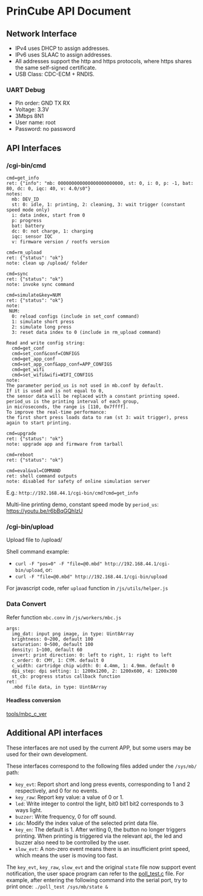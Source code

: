 PrinCube API Document
==============

## Network Interface

 - IPv4 uses DHCP to assign addresses.
 - IPv6 uses SLAAC to assign addresses.
 - All addresses support the http and https protocols, where https shares the same self-signed certificate.
 - USB Class: CDC-ECM + RNDIS.

### UART Debug

 - Pin order: GND TX RX
 - Voltage: 3.3V
 - 3Mbps 8N1
 - User name: root
 - Password: no password

## API Interfaces

### /cgi-bin/cmd

```
cmd=get_info
ret: {"info": "mb: 000000000000000000000000, st: 0, i: 0, p: -1, bat: 80, dc: 0, iqc: 40, v: 4.0/s0"}
notes:
  mb: DEV_ID
  st: 0: idle, 1: printing, 2: cleaning, 3: wait trigger (constant speed mode only)
  i: data index, start from 0
  p: progress
  bat: battery
  dc: 0: not charge, 1: charging
  iqc: sensor IQC
  v: firmware version / rootfs version

cmd=rm_upload
ret: {"status": "ok"}
note: clean up /upload/ folder

cmd=sync
ret: {"status": "ok"}
note: invoke sync command

cmd=simulate&key=NUM
ret: {"status": "ok"}
note:
 NUM:
  0: reload configs (include in set_conf command)
  1: simulate short press
  2: simulate long press
  3: reset data index to 0 (include in rm_upload command)

Read and write config string:
  cmd=get_conf
  cmd=set_conf&conf=CONFIGS
  cmd=get_app_conf
  cmd=set_app_conf&app_conf=APP_CONFIGS
  cmd=get_wifi
  cmd=set_wifi&wifi=WIFI_CONFIGS
note:
The parameter period_us is not used in mb.conf by default.
If it is used and is not equal to 0,
the sensor data will be replaced with a constant printing speed.
period_us is the printing interval of each group,
in microseconds, the range is [110, 0x7ffff].
To improve the real-time performance:
the first short press loads data to ram (st 3: wait trigger), press again to start printing.

cmd=upgrade
ret: {"status": "ok"}
note: upgrade app and firmware from tarball

cmd=reboot
ret: {"status": "ok"}

cmd=eval&val=COMMAND
ret: shell command outputs
note: disabled for safety of online simulation server
```

E.g.: `http://192.168.44.1/cgi-bin/cmd?cmd=get_info`

Multi-line printing demo, constant speed mode by `period_us`:
https://youtu.be/r6bBqGQhlzU

### /cgi-bin/upload

Upload file to /upload/  

Shell command example: 
 - `curl -F "pos=0" -F "file=@0.mbd" http://192.168.44.1/cgi-bin/upload`, or: 
 - `curl -F "file=@0.mbd" http://192.168.44.1/cgi-bin/upload`  

For javascript code, refer `upload` function in `/js/utils/helper.js`

### Data Convert

Refer function `mbc.conv` in `/js/workers/mbc.js`
```
args:
  img_dat: input png image, in type: Uint8Array
  brightness: 0~200, default 100
  saturation: 0~500, default 100
  density: 1~100, default 60
  invert: print direction: 0: left to right, 1: right to left
  c_order: 0: CMY, 1: CYM. default 0
  c_width: cartridge chip width: 0: 4.4mm, 1: 4.9mm. default 0
  dpi_step: dpi setting: 1: 1200x1200, 2: 1200x600, 4: 1200x300
  st_cb: progress status callback function
ret:
  .mbd file data, in type: Uint8Array
```

#### Headless conversion

<a href="../tools/mbc_c_ver">tools/mbc_c_ver</a>


## Additional API interfaces

These interfaces are not used by the current APP, but some users may be used for their own development.

These interfaces correspond to the following files added under the `/sys/mb/` path:

 - `key_evt`: Report short and long press events, corresponding to 1 and 2 respectively, and 0 for no events.
 - `key_raw`: Report key value: a value of 0 or 1.
 - `led`: Write integer to control the light, bit0 bit1 bit2 corresponds to 3 ways light.
 - `buzzer`: Write frequency, 0 for off sound.
 - `idx`: Modify the index value of the selected print data file.
 - `key_en`: The default is 1. After writing 0, the button no longer triggers printing. When printing is triggered via the relevant api, the led and buzzer also need to be controlled by the user.
 - `slow_evt`: A non-zero event means there is an insufficient print speed, which means the user is moving too fast.

The `key_evt`, `key_raw`, `slow_evt` and the original `state` file now support event notification, the user space program can refer to the [poll_test.c](poll_test.c) file. 
For example, after entering the following command into the serial port, try to print once: `./poll_test /sys/mb/state &`

